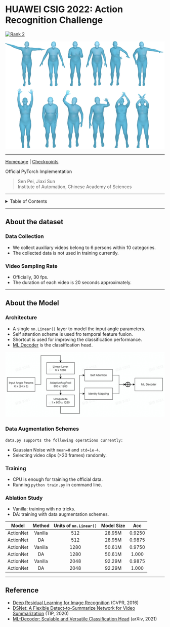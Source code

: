 # HUAWEI CSIG 2022: Action Recognition Challenge

[![Rank 2](https://img.shields.io/badge/DS%20ActionNet-Solution%20of%20CSIG%20Action%20Recognition%20Challenge-brightgreen.svg?style=flat-square)](https://github.com/ForeverPs/huawei_csig_action_recognition)

<img src="https://github.com/ForeverPs/huawei_csig_action_recognition/blob/main/image/csig.png" width="600px"/>

---

[Homepage](https://competition.huaweicloud.com/information/1000041695/circumstance) |
[Checkpoints](https://drive.google.com/drive/u/0/folders/1-Pn1Vhltks00zwnLnMQ6FFJJNO0OXGL4)


Official PyTorch Implementation

> Sen Pei, Jiaxi Sun
> <br/> Institute of Automation, Chinese Academy of Sciences
---

<!-- TABLE OF CONTENTS -->
<details>
  <summary>Table of Contents</summary>
  <ol>
    <li>
      <a href="#About-the-dataset">About the dataset</a>
      <ul>
        <li><a href="#Data-Collection">Data Collection</a></li>
        <li><a href="#Video-Sampling-Rate">Video Sampling Rate</a></li>
      </ul>
    </li>
    <li>
      <a href="#About-the-Model">About the Model</a>
      <ul>
        <li><a href="#Architecture">Architecture</a></li>
        <li><a href="#Data-Augmentation-Schemes">Data Augmentation Schemes</a></li>
        <li><a href="#Training">Training</a></li>
        <li><a href="#Ablation-Study">Ablation Study</a></li>
      </ul>
    </li>
    <li><a href="#Reference">Reference</a></li>
  </ol>
</details>


---
## About the dataset
### Data Collection
- We collect auxiliary videos belong to 6 persons within 10 categories.
- The collected data is not used in training currently.

### Video Sampling Rate
- Officially, 30 fps.
- The duration of each video is 20 seconds approximately.
---

## About the Model
### Architecture
- A single `nn.Linear()` layer to model the input angle parameters.
- Self attention scheme is used fro temporal feature fusion.
- Shortcut is used for improving the classification performance.
- [ML Decoder](https://github.com/Alibaba-MIIL/ML_Decoder) is the classification head.

<img src="https://github.com/ForeverPs/huawei_csig_action_recognition/blob/main/image/model.jpg" width="600px"/>

### Data Augmentation Schemes
`data.py supports the following operations currently:`
- Gaussian Noise with `mean=0` and `std=1e-4`.
- Selecting video clips (>20 frames) randomly.


### Training
- CPU is enough for training the official data.
- Running `python train.py` in command line.


### Ablation Study
- Vanilla: training with no tricks.
- DA: training with data augmentation schemes.

| Model | Method | Units of `nn.Linear()` | Model Size | Acc|
| :---: | :---: | :---: | :---: | :---: |
| ActionNet | Vanilla | 512 | 28.95M | 0.9250 |
| ActionNet | DA | 512 |  28.95M | 0.9875 |
| ActionNet | Vaniila | 1280 | 50.61M | 0.9750 |
| ActionNet | DA | 1280 |  50.61M | 1.000 |
| ActionNet | Vanilla | 2048 | 92.29M | 0.9875 |
| ActionNet | DA | 2048 | 92.29M | 1.000 |

---
## Reference
- [Deep Residual Learning for Image Recognition](https://openaccess.thecvf.com/content_cvpr_2016/papers/He_Deep_Residual_Learning_CVPR_2016_paper.pdf) (CVPR, 2016)
- [DSNet: A Flexible Detect-to-Summarize Network for Video Summarization](https://github.com/li-plus/DSNet) (TIP, 2020)
- [ML-Decoder: Scalable and Versatile Classification Head](https://arxiv.org/abs/2111.12933) (arXiv, 2021)
